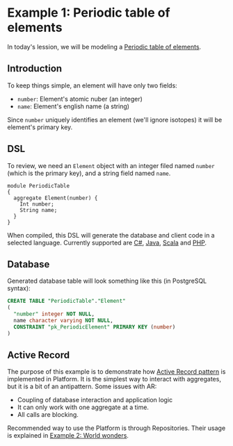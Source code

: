Example 1: Periodic table of elements
=====================================

In today's lession, we will be modeling a [Periodic table of elements](http://en.wikipedia.org/wiki/Periodic_table).

Introduction
------------

To keep things simple, an element will have only two fields:
 * `number`: Element's atomic nuber (an integer)
 * `name`: Element's english name (a string)

Since `number` uniquely identifies an element (we'll ignore isotopes) it will be element's primary key.


DSL
---
To review, we need an `Element` object with an integer filed named `number` (which is the primary key), and a string field named `name`.

```
module PeriodicTable
{
  aggregate Element(number) {
    Int number;
    String name;
  }
}
```

When compiled, this DSL will generate the database and client code in a selected language. Currently supported are [C#](csharp/README.md), [Java](java/README.md), [Scala](scala/README.md) and [PHP](php/README.md).

Database
--------
Generated database table will look something like this (in PostgreSQL syntax):

```sql
CREATE TABLE "PeriodicTable"."Element"
(
  "number" integer NOT NULL,
  name character varying NOT NULL,
  CONSTRAINT "pk_PeriodicElement" PRIMARY KEY (number)
)
```

Active Record
-------------

The purpose of this example is to demonstrate how [Active Record pattern](http://en.wikipedia.org/wiki/Active_record_pattern "Active Record") is implemented in Platform. It is the simplest way to interact with aggregates, but it is a bit of an antipattern. Some issues with AR:
 * Coupling of database interaction and application logic
 * It can only work with one aggregate at a time.
 * All calls are blocking.

Recommended way to use the Platform is through Repositories. Their usage is explained in [Example 2: World wonders](002-world-wonders.README.md "World wonders example").
